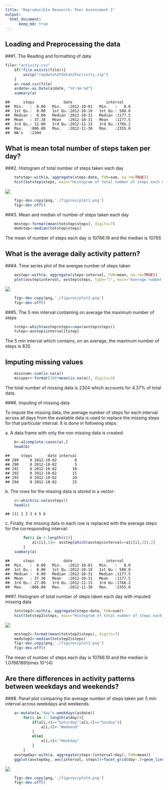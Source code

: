```yaml
---
title: "Reproducible Research: Peer Assessment 1"
output: 
  html_document:
      keep_md: true
---
```





## Loading and Preprocessing the data



###1. The Reading and formatting of data


```r
file<-"activity.csv"
    if(!file.exists(file)){
        unzip("repdata%2Fdata%2Factivity.zip")
    }
    a<-read.csv(file)
    a$date<-as.Date(a$date, "%Y-%m-%d")
    summary(a)
```

```
##      steps             date               interval     
##  Min.   :  0.00   Min.   :2012-10-01   Min.   :   0.0  
##  1st Qu.:  0.00   1st Qu.:2012-10-16   1st Qu.: 588.8  
##  Median :  0.00   Median :2012-10-31   Median :1177.5  
##  Mean   : 37.38   Mean   :2012-10-31   Mean   :1177.5  
##  3rd Qu.: 12.00   3rd Qu.:2012-11-15   3rd Qu.:1766.2  
##  Max.   :806.00   Max.   :2012-11-30   Max.   :2355.0  
##  NA's   :2304
```


## What is mean total number of steps taken per day?



###2. Histogram of total number of steps taken each day


```r
    totstep<-with(a, aggregate(steps~date, FUN=sum, na.rm=TRUE))
    hist(totstep$steps, main="Histogram of total number of steps each day", xlab="Steps", col="red", breaks=20)
```

![](PA1_template_files/figure-html/totstep-1.png)<!-- -->

```r
    fig<-dev.copy(png,'./figures/plot1.png')
    fig<-dev.off()
```


###3. Mean and median of number of steps taken each day


```r
    mnstep<-format(mean(totstep$steps), digits=7)
    medstep<-median(totstep$steps)
```

The mean of number of steps each day is 10766.19 and the median is 10765



## What is the average daily activity pattern?



###4. Time series plot of the avergae number of steps taken


```r
    avstep<-with(a, aggregate(steps~interval, FUN=mean, na.rm=TRUE))
    plot(avstep$interval, avstep$steps, type="l", main="Average number of steps taken each time interval", xlab="Time interval", ylab="Steps")
```

![](PA1_template_files/figure-html/avstep-1.png)<!-- -->

```r
    fig<-dev.copy(png,'./figures/plot2.png')
    fig<-dev.off()
```


###5. The 5 min interval containing on average the maximum number of steps


```r
    tstep<-which(avstep$steps==max(avstep$steps))
    tstep<-avstep$interval[tstep]
```

The 5 min interval which contains, on an average, the maximum number of steps is 835



## Imputing missing values



```r
    missnum<-sum(is.na(a))
    missper<-format(100*mean(is.na(a)), digits=3)
```

The total number of missing data is 2304 which accounts for 4.37% of total data.



###6. Imputing of missing data

To impute the missing data, the average number of steps for each interval across all days from the available data is used to replace the missing steps for that particular interval.
It is done in following steps:


a. A data frame with only the non missing data is created:

```r
    b<-a[complete.cases(a),]
    head(b)
```

```
##     steps       date interval
## 289     0 2012-10-02        0
## 290     0 2012-10-02        5
## 291     0 2012-10-02       10
## 292     0 2012-10-02       15
## 293     0 2012-10-02       20
## 294     0 2012-10-02       25
```

b. The rows for the missing data is stored in a vector: 

```r
    c<-which(is.na(a$steps))
    head(c)
```

```
## [1] 1 2 3 4 5 6
```

c. Finally, the missing data in each row is replaced with the average steps for the corresponding interval:

```r
        for(i in 1:length(c)){
            a[c[i],1]<- avstep[which(avstep$interval==a[c[i],3]),2]
        }
    summary(a)
```

```
##      steps             date               interval     
##  Min.   :  0.00   Min.   :2012-10-01   Min.   :   0.0  
##  1st Qu.:  0.00   1st Qu.:2012-10-16   1st Qu.: 588.8  
##  Median :  0.00   Median :2012-10-31   Median :1177.5  
##  Mean   : 37.38   Mean   :2012-10-31   Mean   :1177.5  
##  3rd Qu.: 27.00   3rd Qu.:2012-11-15   3rd Qu.:1766.2  
##  Max.   :806.00   Max.   :2012-11-30   Max.   :2355.0
```

###7. Histogram of total number of steps taken each day with imputed missing data


```r
    totstep2<-with(a, aggregate(steps~date, FUN=sum))
    hist(totstep2$steps, main="Histogram of total number of steps each day", xlab="Steps", col="orange", breaks=20)
```

![](PA1_template_files/figure-html/totstep2-1.png)<!-- -->

```r
    mnstep2<-format(mean(totstep2$steps), digits=7)
    medstep2<-median(totstep2$steps)
    fig<-dev.copy(png,'./figures/plot3.png')
    fig<-dev.off()
```

The mean of number of steps each day is 10766.19 and the median is 1.0766189\times 10^{4}




## Are there differences in activity patterns between weekdays and weekends?



###8. Panel plot comparing the average number of steps taken per 5 min interval across weekdays and weekends.


```r
    a<-mutate(a,"day"= weekdays(a$date))
        for(i in 1: length(a$day)){
            if(a[i,4]=="Saturday"|a[i,4]=="Sunday"){
                a[i,4]<-"Weekend"
            }
            else{
                a[i,4]<-"Weekday"
            }
        }
    avstepday<-with(a, aggregate(steps~(interval+day), FUN=mean))
    ggplot(avstepday, aes(interval, steps))+facet_grid(day~.)+geom_line()+ggtitle("Panel plots comparing average number of steps  across Weekdays and Weekends")
```

![](PA1_template_files/figure-html/daycomp-1.png)<!-- -->

```r
    fig<-dev.copy(png,'./figures/plot4.png')
    fig<-dev.off()
```

